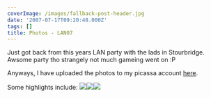 ```yaml
---
coverImage: /images/fallback-post-header.jpg
date: '2007-07-17T09:20:48.000Z'
tags: []
title: Photos - LAN07
---
```


Just got back from this years LAN party with the lads in Stourbridge. Awsome party tho strangely not much gameing went on :P

<!-- more -->

Anyways, I have uploaded the photos to my picassa account [here](https://picasaweb.google.com/mike.cann/LAN07).

Some highlights include:
[![](https://lh5.google.com/mike.cann/Rpx404X9FdI/AAAAAAAAAwY/uiT3zyxwne4/s144/DSC00882.JPG)](https://picasaweb.google.com/mike.cann/LAN07/photo#5088074528903206354)[![](https://lh3.google.com/mike.cann/Rpx5CYX9FnI/AAAAAAAAAxo/w7H_vJQw2ZI/s144/DSC00897.JPG)](https://picasaweb.google.com/mike.cann/LAN07/photo#5088074760831440498)[![](https://lh4.google.com/mike.cann/Rpx5AoX9FlI/AAAAAAAAAxY/WjIyyslNdvM/s144/DSC00893.JPG)](https://picasaweb.google.com/mike.cann/LAN07/photo#5088074730766669394)
